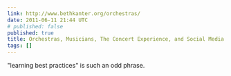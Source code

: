 ```yaml
---
link: http://www.bethkanter.org/orchestras/
date: 2011-06-11 21:44 UTC
# published: false
published: true
title: Orchestras, Musicians, The Concert Experience, and Social Media
tags: []
---
```


"learning best practices" is such an odd phrase.
